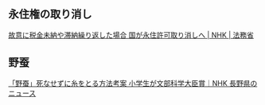 ## 永住権の取り消し

[故意に税金未納や滞納繰り返した場合 国が永住許可取り消しへ | NHK | 法務省](https://www3.nhk.or.jp/news/html/20240219/k10014364291000.html)

## 野蚕

[「野蚕」死なせずに糸をとる方法考案 小学生が文部科学大臣賞｜NHK 長野県のニュース](https://www3.nhk.or.jp/lnews/nagano/20240219/1010029837.html)
